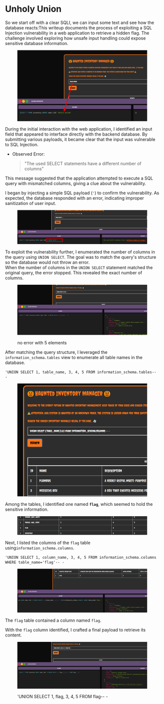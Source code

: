# Unholy Union

So we start off with a clear SQLI, we can input some text and see how the database reacts:This writeup documents the process of exploiting a SQL Injection vulnerability in a web application to retrieve a hidden flag. The challenge involved exploring how unsafe input handling could expose sensitive database information.

<figure><img src="../../../../../.gitbook/assets/image (3) (1) (1) (1) (1) (1) (1) (1) (1) (1) (1) (1) (1) (1) (1) (1) (1) (1) (1) (1) (1) (1) (1) (1) (1) (1) (1) (1) (1).png" alt=""><figcaption></figcaption></figure>

During the initial interaction with the web application, I identified an input field that appeared to interface directly with the backend database. By submitting various payloads, it became clear that the input was vulnerable to SQL Injection.

*   Observed Error:

    > "The used SELECT statements have a different number of columns"

This message suggested that the application attempted to execute a SQL query with mismatched columns, giving a clue about the vulnerability.

I began by injecting a simple SQL payload (`'`) to confirm the vulnerability. As expected, the database responded with an error, indicating improper sanitization of user input.

<figure><img src="../../../../../.gitbook/assets/image (1) (1) (1) (1) (1) (1) (1) (1) (1) (1) (1) (1) (1) (1) (1) (1) (1) (1) (1) (1) (1) (1) (1) (1) (1) (1) (1) (1) (1) (1) (1) (1) (1).png" alt=""><figcaption></figcaption></figure>

To exploit the vulnerability further, I enumerated the number of columns in the query using `UNION SELECT`. The goal was to match the query's structure so the database would not throw an error.\
When the number of columns in the `UNION SELECT` statement matched the original query, the error stopped. This revealed the exact number of columns.

<figure><img src="../../../../../.gitbook/assets/image (2) (1) (1) (1) (1) (1) (1) (1) (1) (1) (1) (1) (1) (1) (1) (1) (1) (1) (1) (1) (1) (1) (1) (1) (1) (1) (1) (1) (1) (1) (1) (1).png" alt=""><figcaption><p>no error with 5 elements</p></figcaption></figure>

After matching the query structure, I leveraged the `information_schema.tables` view to enumerate all table names in the database.

```
'UNION SELECT 1, table_name, 3, 4, 5 FROM information_schema.tables-- -
```

<figure><img src="../../../../../.gitbook/assets/image (3) (1) (1) (1) (1) (1) (1) (1) (1) (1) (1) (1) (1) (1) (1) (1) (1) (1) (1) (1) (1) (1) (1) (1) (1) (1) (1) (1) (1) (1).png" alt=""><figcaption></figcaption></figure>

Among the tables, I identified one named **`flag`**, which seemed to hold the sensitive information.

<figure><img src="../../../../../.gitbook/assets/image (4) (1) (1) (1) (1) (1) (1) (1) (1) (1) (1) (1) (1) (1) (1) (1) (1) (1) (1) (1) (1) (1) (1) (1) (1) (1) (1) (1).png" alt=""><figcaption></figcaption></figure>

Next, I listed the columns of the `flag` table using`information_schema.columns`.

```
'UNION SELECT 1, column_name, 3, 4, 5 FROM information_schema.columns WHERE table_name='flag'-- -
```

<figure><img src="../../../../../.gitbook/assets/image (5) (1) (1) (1) (1) (1) (1) (1) (1) (1) (1) (1) (1) (1) (1) (1) (1) (1) (1) (1) (1) (1) (1) (1) (1).png" alt=""><figcaption></figcaption></figure>

The `flag` table contained a column named `flag`.

With the `flag` column identified, I crafted a final payload to retrieve its content.

<figure><img src="../../../../../.gitbook/assets/image (6) (1) (1) (1) (1) (1) (1) (1) (1) (1) (1) (1) (1) (1) (1) (1) (1) (1) (1) (1) (1) (1) (1) (1) (1).png" alt=""><figcaption><p>'UNION SELECT 1, flag, 3, 4, 5 FROM flag-- -</p></figcaption></figure>
